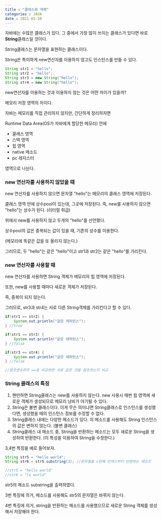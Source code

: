```yaml
---
title : "클래스와 객체"
categories : JAVA
date : 2021-01-28
---
```


자바에는 수많은 클래스가 있다. 그 중에서 가장 많이 쓰이는 클래스가 있다면 바로 **String**클래스일 것이다.

String클래스는 문자열을 표현하는 클래스이다.

String은 특이하게 new연산자를 이용하지 않고도 인스턴스를 만들 수 있다.

```java
String str1 = "hello";
String str2 = "hello";
String str3 = new String("hello");
String str4 = new String("hello");
```

new연산자를 이용하는 것과 이용하지 않는 것은 어떤 차이가 있을까?

메모리 저장 영역의 차이다.

자바는 메모리를 직접 관리하지 않지만, 간단하게 정리하자면

Runtime Data Area(OS가 자바에게 할당한 메모리) 안에

* 클래스 영역
* 스택 영역
* 힙 영역
* native 메소드
* pc 레지스터

영역으로 나뉜다.

### new 연산자를 사용하지 않았을 때

new 연산자를 사용하지 않으면 문자열 "hello"는 메모리의 클래스 영역에 저장된다.

클래스 영역 안에 상수pool이 있는데, 그곳에 저장된다. 즉, new를 사용하지 않으면 "hello"는 상수가 된다. (리터럴 취급)

위에서 new를 사용하지 않고 두개의 "hello"를 선언했다. 

상수pool의 값은 중복되는 값이 있을 때, 기존의 상수를 이용한다.

(메모리에 똑같은 값을 또 올리지 않는다.)

그러므로, 두 "hello"는 같은 "hello"이고 str1과 str2는 같은 "hello"를 가리킨다.

### new 연산자를 사용할 때

new 연산자를 사용하면 String 객체가 메모리의 힙 영역에 저장된다. 

또한, new를 사용할 때마다 새로운 객체가 저장된다. 

즉, 중복이 되지 않는다.

그러므로, str3과 str4는 서로 다른 String객체를 가리킨다고 할 수 있다.



```java
if(str1 == str2) {
    System.out.println("같은 레퍼런스");
} //true

if(str1 == str3) {
    System.out.println("같은 레퍼런스");
} //false

if(str3 == str4) {
    System.out.println("같은 레퍼런스");
} //false

//참조변수끼리 ==로 비교하면 서로 같은 것을 참조하는지 비교
```

 

### String 클래스의 특징

1. 왠만하면 String클래스는 new를 사용하지 않는다. new 사용시 매번 힙 영역에 새로운 객체가 생성되므로 메모리 낭비가 야기될 수 있다.
2. String은 불변 클래스이다. 이게 무슨 의미냐면 String클래스로 인스턴스를 생성했다면, 생성했을 때의 인스턴스 정보를 수정할 수 없다.
3. String클래스 내에는 다양한 메소드가 있다. 이 메소드를 사용해도 String 인스턴스의 값은 변하지 않는다. (불변 클래스)
4. String클래스 내 메소드 중, String을 반환하는 메소드는 모두 새로운 String을 생성하여 반환한다. (이 특성을 이용하여 String을 수정한다.)



3,4번 특징을 예로 들어보자.

```java
String str5 = "hello world";
String str6 = str5.substring(3); //문자열을 n번째 인덱스부터 반환하는 메소드

//str5 = "hello world"
//str6 = "lo world"
```

str5의 메소드 substring을 출력하였다.

3번 특징에 의거, 메소드를 사용해도 str5의 문자열은 바뀌지 않는다.

4번 특징에 의거, string을 반환하는 메소드를 사용했으므로 새로운 String 객체를 생성해서 저장해야 한다.

 


